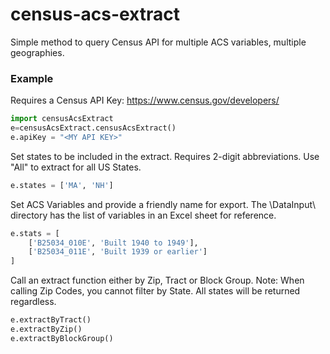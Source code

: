 # census-acs-extract
Simple method to query Census API for multiple ACS variables, multiple geographies.

### Example

Requires a Census API Key: https://www.census.gov/developers/

```python
import censusAcsExtract
e=censusAcsExtract.censusAcsExtract()
e.apiKey = "<MY API KEY>"
```
Set states to be included in the extract. Requires 2-digit abbreviations. Use "All" to extract for all US States.
```python
e.states = ['MA', 'NH'] 
```
Set ACS Variables and provide a friendly name for export. The \DataInput\ directory has the list of variables in an Excel sheet for reference.
```python
e.stats = [
    ['B25034_010E', 'Built 1940 to 1949'],
    ['B25034_011E', 'Built 1939 or earlier']
]
```

Call an extract function either by Zip, Tract or Block Group. Note: When calling Zip Codes, you cannot filter by State. All states will be returned regardless.
```python
e.extractByTract()
e.extractByZip()
e.extractByBlockGroup()
```